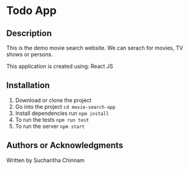 #  Todo App

## Description
This is the demo movie search website. We can serach for movies, TV shows or persons. 

This application is created using: React JS

## Installation
1. Download or clone the project
2. Go into the project `cd movie-search-app`
3. Install dependencies run `npm install`
4. To run the tests `npm run test`
5. To run the server `npm start`

## Authors or Acknowledgments

Written by Sucharitha Chinnam
